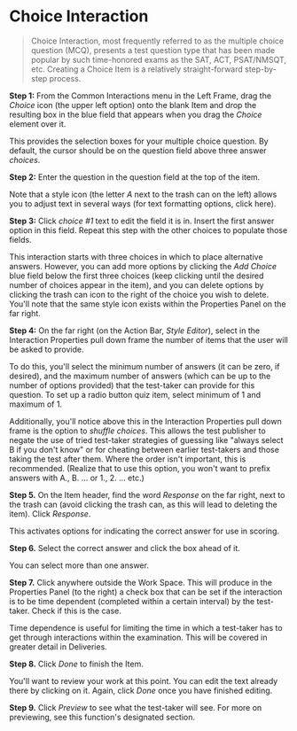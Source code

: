 # Choice Interaction #

>Choice Interaction, most frequently referred to as the multiple choice question (MCQ), presents a test question type that has been made popular by such time-honored exams as the SAT, ACT, PSAT/NMSQT, etc. Creating a Choice Item is a relatively straight-forward step-by-step process. 


**Step 1:** From the Common Interactions menu in the Left Frame, drag the *Choice* icon (the upper left option) onto the blank Item and drop the resulting box in the blue field that appears when you drag the *Choice* element over it.

This provides the selection boxes for your multiple choice question. By default, the cursor should be on the question field above three answer *choices*. 


**Step 2:** Enter the question in the question field at the top of the item.

Note that a style icon (the letter *A* next to the trash can on the left) allows you to adjust text in several ways (for text formatting options, click here).


**Step 3:** Click *choice #1* text to edit the field it is in. Insert the first answer option in this field. Repeat this step with the other choices to populate those fields.

This interaction starts with three choices in which to place alternative answers. However, you can add more options by clicking the *Add Choice* blue field below the first three choices (keep clicking until the desired number of choices appear in the item), and you can delete options by clicking the trash can icon to the right of the choice you wish to delete. You'll note that the same style icon exists within the Properties Panel on the far right.


**Step 4:** On the far right (on the Action Bar, *Style Editor*), select in the Interaction Properties pull down frame the number of items that the user will be asked to provide.

To do this, you'll select the minimum number of answers (it can be zero, if desired), and the maximum number of answers (which can be up to the number of options provided) that the test-taker can provide for this question. To set up a radio button quiz item, select minimum of 1 and maximum of 1.

Additionally, you'll notice above this in the Interaction Properties pull down frame is the option to *shuffle choices*. This allows the test publisher to negate the use of tried test-taker strategies of guessing like "always select B if you don't know" or for cheating between earlier test-takers and those taking the test after them. Where the order isn't important, this is recommended. (Realize that to use this option, you won't want to prefix answers with A., B. … or 1., 2. … etc.)


**Step 5.** On the Item header, find the word *Response* on the far right, next to the trash can (avoid clicking the trash can, as this will lead to deleting the item). Click *Response*.

This activates options for indicating the correct answer for use in scoring.


**Step 6.** Select the correct answer and click the box ahead of it.

You can select more than one answer.


**Step 7.** Click anywhere outside the Work Space. This will produce in the Properties Panel (to the right) a check box that can be set if the interaction is to be time dependent (completed within a certain interval) by the test-taker. Check if this is the case.

Time dependence is useful for limiting the time in which a test-taker has to get through interactions within the examination. This will be covered in greater detail in Deliveries.


**Step 8.** Click *Done* to finish the Item.

You'll want to review your work at this point. You can edit the text already there by clicking on it. Again, click *Done* once you have finished editing.


**Step 9.** Click *Preview* to see what the test-taker will see. For more on previewing, see this function's designated section.
